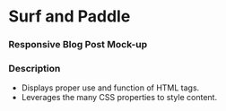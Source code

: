 # Surf and Paddle

### Responsive Blog Post Mock-up

### Description
 - Displays proper use and function of HTML tags.
 - Leverages the many CSS properties to style content.
